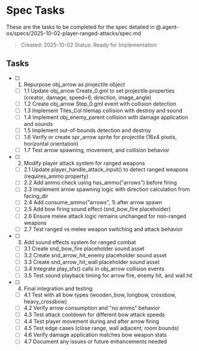 # Spec Tasks

These are the tasks to be completed for the spec detailed in @.agent-os/specs/2025-10-02-player-ranged-attacks/spec.md

> Created: 2025-10-02
> Status: Ready for Implementation

## Tasks

- [ ] 1. Repurpose obj_arrow as projectile object
  - [ ] 1.1 Update obj_arrow Create_0.gml to set projectile properties (creator, damage, speed=6, direction, image_angle)
  - [ ] 1.2 Create obj_arrow Step_0.gml event with collision detection
  - [ ] 1.3 Implement Tiles_Col tilemap collision with destroy and sound
  - [ ] 1.4 Implement obj_enemy_parent collision with damage application and sounds
  - [ ] 1.5 Implement out-of-bounds detection and destroy
  - [ ] 1.6 Verify or create spr_arrow sprite for projectile (16x4 pixels, horizontal orientation)
  - [ ] 1.7 Test arrow spawning, movement, and collision behavior

- [ ] 2. Modify player attack system for ranged weapons
  - [ ] 2.1 Update player_handle_attack_input() to detect ranged weapons (requires_ammo property)
  - [ ] 2.2 Add ammo check using has_ammo("arrows") before firing
  - [ ] 2.3 Implement arrow spawning logic with direction calculation from facing_dir
  - [ ] 2.4 Add consume_ammo("arrows", 1) after arrow spawn
  - [ ] 2.5 Add bow firing sound effect (snd_bow_fire placeholder)
  - [ ] 2.6 Ensure melee attack logic remains unchanged for non-ranged weapons
  - [ ] 2.7 Test ranged vs melee weapon switching and attack behavior

- [ ] 3. Add sound effects system for ranged combat
  - [ ] 3.1 Create snd_bow_fire placeholder sound asset
  - [ ] 3.2 Create snd_arrow_hit_enemy placeholder sound asset
  - [ ] 3.3 Create snd_arrow_hit_wall placeholder sound asset
  - [ ] 3.4 Integrate play_sfx() calls in obj_arrow collision events
  - [ ] 3.5 Test sound playback timing for arrow fire, enemy hit, and wall hit

- [ ] 4. Final integration and testing
  - [ ] 4.1 Test with all bow types (wooden_bow, longbow, crossbow, heavy_crossbow)
  - [ ] 4.2 Verify arrow consumption and "no ammo" behavior
  - [ ] 4.3 Test attack cooldown for different bow attack speeds
  - [ ] 4.4 Test player movement during and after arrow firing
  - [ ] 4.5 Test edge cases (close range, wall adjacent, room bounds)
  - [ ] 4.6 Verify damage application matches bow weapon stats
  - [ ] 4.7 Document any issues or future enhancements needed
